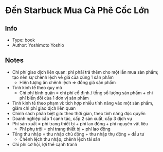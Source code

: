 # Đến Starbuck Mua Cà Phê Cốc Lớn

## Info
- Type: book
- Author: Yoshimoto Yoshio

## Notes
- Chi phí giao dịch liên quan: phí phải trả thêm cho một lần mua sản phẩm; tạo nên sự chênh lệch về giá của cùng 1 sản phẩm
  - Hiện tượng ăn chênh lệch => đồng giá sản phẩm
- Tính kinh tế theo quy mô
  - Chi phí bình quân = chi phí cố định / tổng số lượng sản phẩm + chi phí biến đổi của 1 đơn vị sản phẩm
- Tính kinh tế theo phạm vi: tích hợp nhiều tính năng vào một sản phẩm, giảm chi phí giao dịch liên quan
- Chính sách phân biệt giá: theo thời gian, theo tính năng độc quyền
- Doanh nghiệp cấp 1 canh tác, cấp 2 sản xuất, cấp 3 dịch vụ
- Phí sản xuất = phí trang thiết bị + phí lao động + phí nguyên vật liệu
  - Phí phụ trội = phí trang thiết bị + phí lao động
- Tổng thu nhập = thu nhập chủ động + thu nhập thụ động + đầu tư
  - Chênh lệch thu nhập, chênh lệch tài sản
- Chi phí cơ hội, lợi thế cạnh tranh
